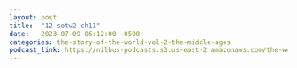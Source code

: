 ```yaml
---
layout: post
title:  "12-sotw2-ch11"
date:   2023-07-09 06:12:00 -0500
categories: the-story-of-the-world-vol-2-the-middle-ages
podcast_link: https://nilbus-podcasts.s3.us-east-2.amazonaws.com/the-well-trained-mind/The%20Story%20of%20the%20World%20Vol.%202%20The%20Middle%20Ages/12-sotw2-ch11.mp3
---
```

